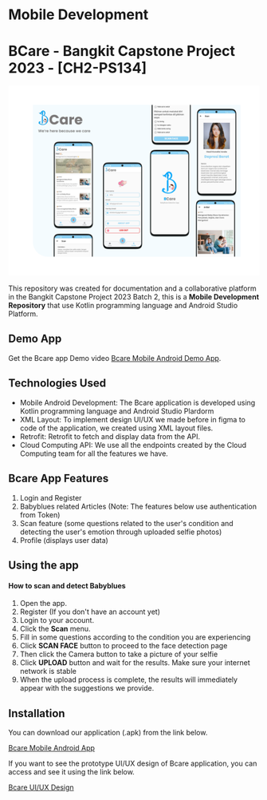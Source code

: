 ﻿# Mobile Development
# BCare - Bangkit Capstone Project 2023 - [CH2-PS134]
![Alt text](https://github.com/AlfianKamil9/capstone-project/blob/md/app/src/main/res/drawable/bcarepicture.png)

This repository was created for documentation and a collaborative platform in the Bangkit Capstone Project 2023 Batch 2, this is a **Mobile Development Repository**  that use Kotlin programming language and Android Studio Platform.

## Demo App
Get the Bcare app Demo video [Bcare Mobile Android Demo App](https://drive.google.com/file/d/1SQeLZps5pfP6un4Is-hUnDjD_RsedOIl/view?usp=drivesdk).

## Technologies Used
- Mobile Android Development: The Bcare application is developed using Kotlin programming language and Android Studio Plardorm
- XML Layout: To implement design UI/UX we made before in figma to code of the application, we created using XML layout files.
- Retrofit: Retrofit to fetch and display data from the API.
- Cloud Computing API: We use all the endpoints created by the Cloud Computing team for all the features we have.

## Bcare App Features
1. Login and Register
2. Babyblues related Articles
   (Note: The features below use authentication from Token)
3. Scan feature (some questions related to the user's condition and detecting the user's emotion through uploaded selfie photos)
4. Profile (displays user data)

## Using the app
#### How to scan and detect Babyblues
1. Open the app.
2. Register (If you don't have an account yet)
3. Login to your account.
4. Click the **Scan** menu.
5. Fill in some questions according to the condition you are experiencing
5. Click **SCAN FACE** button to proceed to the face detection page
6. Then click the Camera button to take a picture of your selfie
7. Click **UPLOAD** button and wait for the results. Make sure your internet network is stable
8. When the upload process is complete, the results will immediately appear with the suggestions we provide.

## Installation
You can download our application (.apk) from the link below.

[Bcare Mobile Android App](https://drive.google.com/drive/folders/1sX-16wzKBynmbR4vqwjPFVX0nEkj1r5l)

If you want to see the prototype UI/UX design of Bcare application, you can access and see it using the link below.

[Bcare UI/UX Design](https://www.figma.com/proto/Cs9EUqPhnpdUgeszb9oRve/User-Interface-Design?page-id=174%3A748&type=design&node-id=175-749&viewport=529%2C-164%2C0.29&t=cRPHX6FiAOo2laRm-1&scaling=min-zoom&mode=design)
